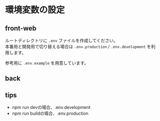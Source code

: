 # 環境変数の設定

## front-web

ルートディレクトリに `.env` ファイルを作成してください。  
本番用と開発用で切り替える場合は `.env.production` / `.env.development` を利用します。  

参考用に `.env.example` を用意しています。

## back

## tips

- npm run devの場合、.env.development  
- npm run buildの場合、.env.production  
